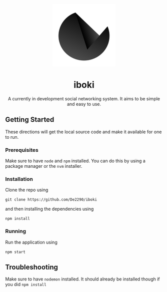 <p align="center"><img src="https://github.com/De2290/iboki/blob/master/iboki.png?raw=true" width="200" height="200"></img></p>
<h1 align="center"><b>iboki</b></h1>

<p align="center">A currently in development social networking system. It aims to be simple and easy to use.</p>

## Getting Started

These directions will get the local source code and make it available for one to run.

### Prerequisites

Make sure to have `node` and `npm` installed. You can do this by using a package manager or the `nvm` installer.

### Installation

Clone the repo using

```
git clone https://github.com/De2290/iboki
```

and then installing the dependencies using

```
npm install
```

### Running

Run the application using

```
npm start
```

## Troubleshooting

Make sure to have `nodemon` installed. It should already be installed though if you did `npm install`
